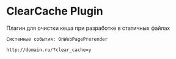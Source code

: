 # ClearCache Plugin
  
  Плагин для очистки кеша при разработке в статичных файлах
   
    Системные события: OnWebPagePrerender

  ``
  http://domain.ru/?clear_cache=y
  ``
